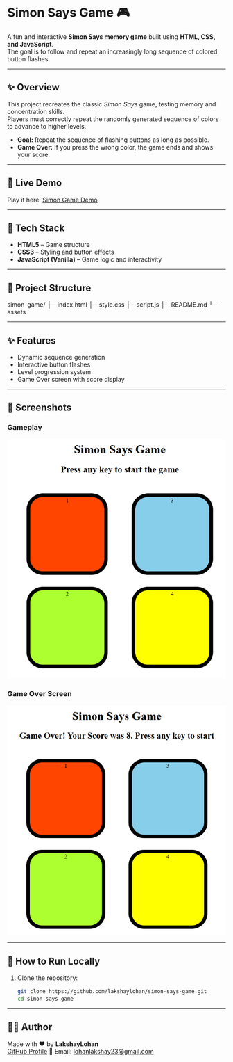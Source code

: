 # Simon Says Game 🎮

A fun and interactive **Simon Says memory game** built using **HTML, CSS, and JavaScript**.  
The goal is to follow and repeat an increasingly long sequence of colored button flashes.

---

## ✨ Overview

This project recreates the classic *Simon Says* game, testing memory and concentration skills.  
Players must correctly repeat the randomly generated sequence of colors to advance to higher levels.

- **Goal:** Repeat the sequence of flashing buttons as long as possible.  
- **Game Over:** If you press the wrong color, the game ends and shows your score.  

---

## 🚀 Live Demo

Play it here: [Simon Game Demo](https://lakshaylohan.github.io/simon-says-game/)

---

## 🧰 Tech Stack

- **HTML5** – Game structure  
- **CSS3** – Styling and button effects  
- **JavaScript (Vanilla)** – Game logic and interactivity  

---

## 📂 Project Structure
simon-game/
├─ index.html
├─ style.css
├─ script.js
├─ README.md
└─ assets

---

## ✨ Features

- Dynamic sequence generation  
- Interactive button flashes  
- Level progression system  
- Game Over screen with score display  

---

## 📸 Screenshots

### Gameplay
![Game Start](assets/image.png)

### Game Over Screen
![Game Over](assets/gameover.png)

---

## 🔧 How to Run Locally

1. Clone the repository:
   ```bash
   git clone https://github.com/lakshaylohan/simon-says-game.git
   cd simon-says-game

---

## 🙋‍♀️ Author

Made with ❤️ by **LakshayLohan**  
[GitHub Profile](https://github.com/LakshayLohan)
📧 Email: lohanlakshay23@gmail.com